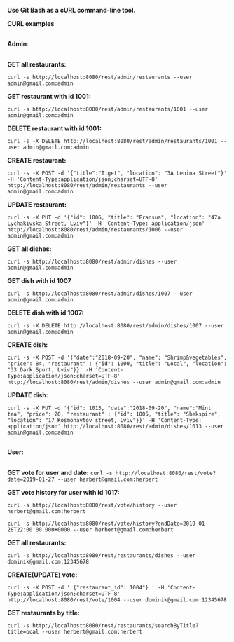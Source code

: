 **Use Git Bash as a cURL command-line tool.**


**CURL examples**


##
**Admin**:
##

**GET all restaurants:**

 `curl -s http://localhost:8080/rest/admin/restaurants --user admin@gmail.com:admin`
 
**GET restaurant with id 1001:**

 `curl -s http://localhost:8080/rest/admin/restaurants/1001 --user admin@gmail.com:admin` 
 
 **DELETE restaurant with id 1001:**
 
 `curl -s -X DELETE http://localhost:8080/rest/admin/restaurants/1001 --user admin@gmail.com:admin`
 
**CREATE restaurant:**

 `curl -s -X POST -d '{"title":"Tiget", "location": "3A Lenina Street"}' -H 'Content-Type:application/json;charset=UTF-8' http://localhost:8080/rest/admin/restaurants --user admin@gmail.com:admin`
 
 **UPDATE restaurant:**
 
`curl -s -X PUT -d '{"id": 1006, "title": "Fransua", "location": "47a Lychakivska Street, Lviv"}' -H 'Content-Type: application/json' http://localhost:8080/rest/admin/restaurants/1006 --user admin@gmail.com:admin`

**GET all dishes:**

`curl -s http://localhost:8080/rest/admin/dishes --user admin@gmail.com:admin`

**GET dish with id 1007**

`curl -s http://localhost:8080/rest/admin/dishes/1007 --user admin@gmail.com:admin`

**DELETE dish with id 1007:**

 `curl -s -X DELETE http://localhost:8080/rest/admin/dishes/1007 --user admin@gmail.com:admin`
 
**CREATE dish:** 

`curl -s -X POST -d '{"date":"2018-09-20", "name": "Shrimp&vegetables", "price": 84, "restaurant" : {"id": 1000, "title": "Local", "location": "33 Dark Spurt, Lviv"}}' -H 'Content-Type:application/json;charset=UTF-8' http://localhost:8080/rest/admin/dishes --user admin@gmail.com:admin`

**UPDATE dish:** 

`curl -s -X PUT -d '{"id": 1013, "date":"2018-09-20", "name":"Mint tea", "price": 20, "restaurant" : {"id": 1005, "title": "Shekspire", "location": "17 Kosmonavtov street, Lviv"}}' -H 'Content-Type: application/json' http://localhost:8080/rest/admin/dishes/1013 --user admin@gmail.com:admin`

##
**User:**
##

**GET vote for user and date:**
`curl -s http://localhost:8080/rest/vote?date=2019-01-27 --user herbert@gmail.com:herbert`

**GET vote history for user with id 1017:**

`curl -s http://localhost:8080/rest/vote/history --user herbert@gmail.com:herbert`

`curl -s http://localhost:8080/rest/vote/history?endDate=2019-01-28T22:00:00.000+0000 --user herbert@gmail.com:herbert`


**GET all restaurants:**

`curl -s http://localhost:8080/rest/restaurants/dishes --user dominik@gmail.com:12345678`

**CREATE(UPDATE) vote:**

`curl -s -X POST -d ' {"restaurant_id": 1004"} ' -H 'Content-Type:application/json;charset=UTF-8' http://localhost:8080/rest/vote/1004 --user dominik@gmail.com:12345678`

**GET restaurants by title:**

`curl -s http://localhost:8080/rest/restaurants/searchByTitle?title=ocal --user herbert@gmail.com:herbert`